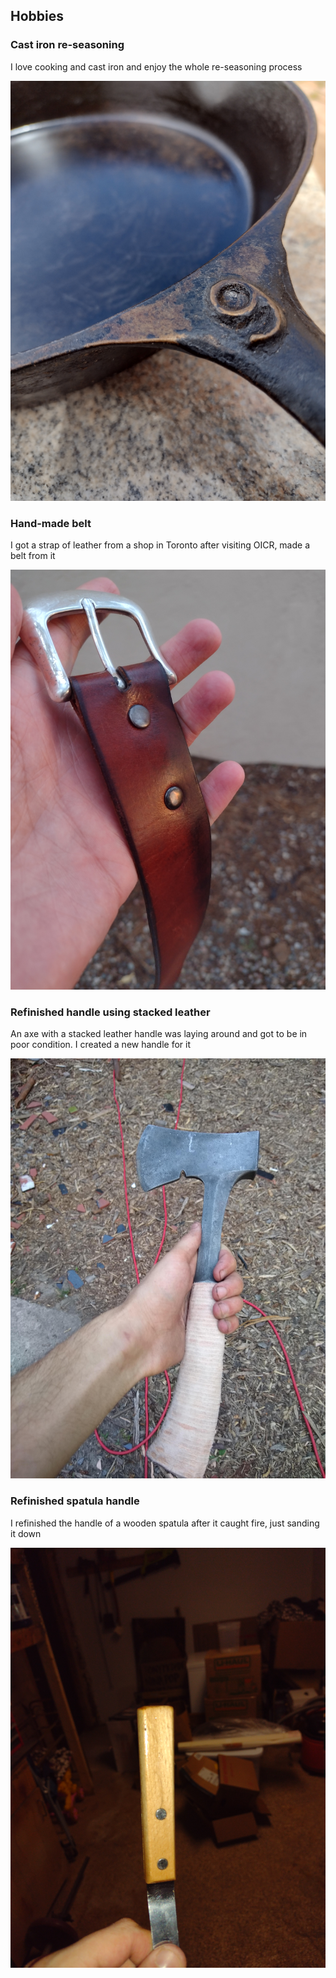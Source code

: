 ## Hobbies

### Cast iron re-seasoning

I love cooking and cast iron and enjoy the whole re-seasoning process

![](/hobbies/castiron.jpg)

### Hand-made belt

I got a strap of leather from a shop in Toronto after visiting OICR, made a belt
from it

![](/hobbies/belt.jpg)

### Refinished handle using stacked leather

An axe with a stacked leather handle was laying around and got to be in poor
condition. I created a new handle for it

![](/hobbies/hatchet.jpg)

### Refinished spatula handle

I refinished the handle of a wooden spatula after it caught fire, just sanding
it down

![](/hobbies/handle.jpg)
